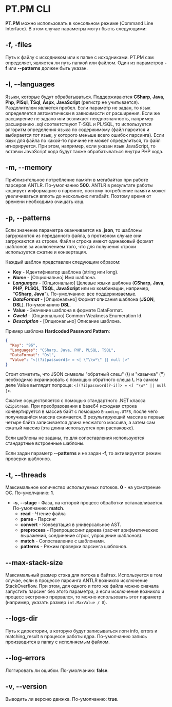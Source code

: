 # PT.PM CLI

**PT.PM** можно использовать в консольном режиме (Command Line Interface). В этом случае параметры могут бысть следующими:

## -f, -files

Путь к файлу с исходником или к папке с исходниками. PT.PM сам определяет, является ли путь папкой или файлом. Один из параметров **-f** или **--patterns** должен быть указан.

## -l, --languages

Языки, которые будут обрабатываться. Поддерживаются **CSharp**, **Java**, **Php**, **PlSql**, **TSql**, **Aspx**, **JavaScript** (регистр не учитывается). Разделителем является пробел. Если параметр не задан, то язык определяется автоматически в зависимости от расширения. Если же расширение не задано или возникает неоднозначность, например расширению .sql соответствуют T-SQL и PL/SQL, то используется алгоритм определения языка по содержимому (файл парсится и выбирается тот язык, у которого меньше всего ошибок парсинга). Если язык для файла по какой-то причине не может определиться, то файл игнорируется. При этом, например, если указан язык JavaScript, то вставки JavaScript кода будут также обрабатываться внутри PHP кода.

## -m, --memory

Приблизительное потребление памяти в мегабайтах при работе парсеров ANTLR. По-умолчанию **500**. ANTLR в результате работы кэширует информацию о парсинге, поэтому потребление памяти может увеличиваться вплоть до нескольких гигабайт. Поэтому время от времени необходимо очищать кэш.

## -p, --patterns

Если значение параметра оканчивается на **.json**, то шаблоны загружаются из переданного файла, в противном случае они загружаются из строки. Файл и строка имеют одинаковый формат шаблонов за исключением того, что для получения строки используется сжатие и конвертация.

Каждый шаблон представлен следующим образом:
  * **Key** - Идентификатор шаблона (string или long).
  * ***Name*** - [Опционально] Имя шаблона.
  * ***Languages*** - [Опционально] Целевые языки шаблона (**CSharp**, **Java**, **PHP**, **PLSQL**, **TSQL**, **JavaScript** или их комбинации, например, "**CSharp, Java**"). По-умолчанию: все поддерживаемые.
  * ***DataFormat*** - [Опционально] Формат описания шаблона (**JSON**, **DSL**). По-умолчанию **DSL**.
  * **Value** - Значение шаблона в формате DataFormat.
  * ***CweId*** - [Опционально] Common Weakness Enumeration Id.
  * ***Description*** - [Опционально] Описание шаблона.

Пример шаблона **Hardcoded Password Pattern**:
```JSON
{
  "Key": "96",
  "Languages": "CSharp, Java, PHP, PLSQL, TSQL",
  "DataFormat": "Dsl",
  "Value": "<[(?i)password]> = <[ \"\\w*\" || null ]>" 
}
```
  
Стоит отметить, что JSON символы "обратный слеш" (**\\**) и "кавычка" (**"**) необходимо экранировать с помощью обратного слеша **\\**. На самом деле Value выглядит попроще: `<[(?i)password(?-i)]> = <[ "\w*" || null ]>`.
  
Сжатие осуществляется с помощью стандартного .NET класса `GZipStream`. При преобразовании в base64 исходная строка конвертируется в массив байт с помощью `Encoding.UTF8`, после чего получившийся массив сжимается. В результирующий массив в первые четыре байта записывается длина несжатого массива, а затем сам сжатый массив (эта длина используется при распаковке).

Если шаблоны не заданы, то для сопоставления используются стандартные встроенные шаблоны.
  
Если задан параметр **--patterns** и не задан **-f**, то активируется режим проверки шаблонов.
  
## -t, --threads

Максимальное количество используемых потоков. **0** - на усмотрение ОС. По-умолчанию: **1**. 

* **-s**, **--stage** - Фаза, на которой процесс обработки останавливается. По-умолчанию: **match**.
  * **read** - Чтение файла
  * **parse** - Парсинг
  * **convert** - Конвертация в универсальное AST.
  * **preprocess** - Препроцессинг дерева (расчет арифметических выражений, соединение строк, упрощение шаблонов).
  * **match** - Сопоставление с шаблонами.
  * **patterns** - Режим проверки парсинга шаблонов.

## --max-stack-size

Максимальный размер стэка для потока в байтах. Используется в том случае, если в процессе парсинга ANTLR возникло исключение StackOverflow. При этом, для одного и того же файла можно сначала запустить парсинг без этого параметра, а если исключение возникло и процесс экстренно прервался, то можно использовать этот параметр (например, указать размер `int.MaxValue / 8`).

## --logs-dir

Путь к директории, в которую будут записываться логи info, errors и matching_result в процессе работы ядра. По-умолчанию запись производится в папку с исполняемым файлом.

## --log-errors

Логгировать ли ошибки. По-умолчанию: **false**.

## -v, --version

Выводить ли версию движка. По-умолчанию: **true**.
